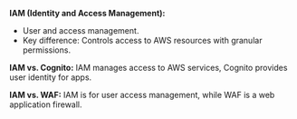 **IAM (Identity and Access Management):**

*   User and access management.
*   Key difference: Controls access to AWS resources with granular permissions.

**IAM vs. Cognito:** IAM manages access to AWS services, Cognito provides user identity for apps.

**IAM vs. WAF:** IAM is for user access management, while WAF is a web application firewall.